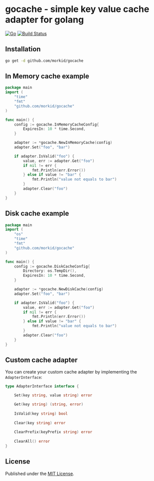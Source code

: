 # gocache - simple key value cache adapter for golang
[![Go](https://github.com/morkid/gocache/actions/workflows/go.yml/badge.svg)](https://github.com/morkid/gocache/actions/workflows/go.yml)
[![Build Status](https://travis-ci.com/morkid/gocache.svg?branch=master)](https://travis-ci.com/morkid/gocache)

## Installation
```bash
go get -d github.com/morkid/gocache
```

## In Memory cache example
```go
package main
import (
    "time"
    "fmt"
    "github.com/morkid/gocache"
)

func main() {
    config := gocache.InMemoryCacheConfig{
        ExpiresIn: 10 * time.Second,
    }

    adapter := *gocache.NewInMemoryCache(config)
    adapter.Set("foo", "bar")

    if adapter.IsValid("foo") {
        value, err := adapter.Get("foo")
        if nil != err {
            fmt.Println(err.Error())
        } else if value != "bar" {
            fmt.Println("value not equals to bar")
        }
        adapter.Clear("foo")
    }
}
```

## Disk cache example
```go
package main
import (
    "os"
    "time"
    "fmt"
    "github.com/morkid/gocache"
)

func main() {
    config := gocache.DiskCacheConfig{
        Directory: os.TempDir(),
        ExpiresIn: 10 * time.Second,
    }

    adapter := *gocache.NewDiskCache(config)
    adapter.Set("foo", "bar")

    if adapter.IsValid("foo") {
        value, err := adapter.Get("foo")
        if nil != err {
            fmt.Println(err.Error())
        } else if value != "bar" {
            fmt.Println("value not equals to bar")
        }
        adapter.Clear("foo")
    }
}
```
## Custom cache adapter
You can create your custom cache adapter by implementing the `AdapterInterface`:

```go
type AdapterInterface interface {

	Set(key string, value string) error

	Get(key string) (string, error)
	
    IsValid(key string) bool
	
    Clear(key string) error
	
    ClearPrefix(keyPrefix string) error
	
    ClearAll() error
}
```


## License

Published under the [MIT License](https://github.com/morkid/paginate/blob/master/LICENSE).